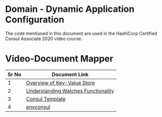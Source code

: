 # Domain - Dynamic Application Configuration

The code mentioned in this document are used in the HashiCorp Certified Consul Associate 2020 video course.

# Video-Document Mapper

| Sr No | Document Link                               |
| ----- | ------------------------------------------- |
| 1     | [Overview of Key-Value Store][plda]         |
| 2     | [Understanding Watches Functionality][pldb] |
| 3     | [Consul Template][pldc]                     |
| 4     | [envconsul][pldd]                           |

[plda]: https://github.com/abhi15sep/Consul-Final/tree/master/Consul_Certification/hashicorp-certified-consul/domain-3-dynamic-app-configs/kv-basics.md
[pldb]: https://github.com/abhi15sep/Consul-Final/tree/master/Consul_Certification/hashicorp-certified-consul/domain-3-dynamic-app-configs/watches.md
[pldc]: https://github.com/abhi15sep/Consul-Final/tree/master/Consul_Certification/hashicorp-certified-consul/domain-3-dynamic-app-configs/consul-template.md
[pldd]: https://github.com/abhi15sep/Consul-Final/tree/master/Consul_Certification/hashicorp-certified-consul/domain-3-dynamic-app-configs/envconsul.md
